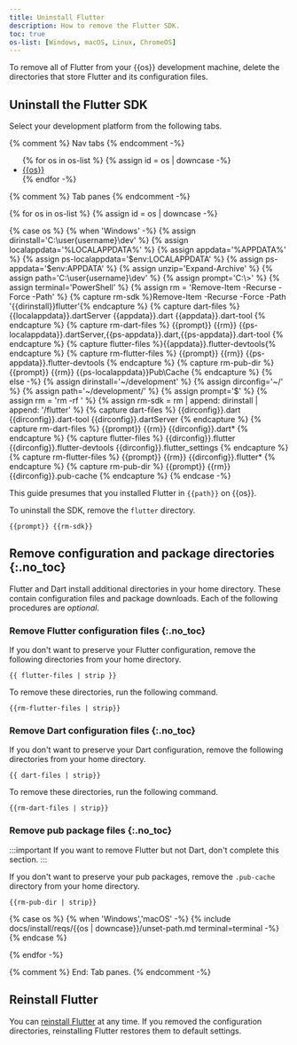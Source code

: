 ```yaml
---
title: Uninstall Flutter
description: How to remove the Flutter SDK.
toc: true
os-list: [Windows, macOS, Linux, ChromeOS]
---
```


To remove all of Flutter from your {{os}} development machine,
delete the directories that store Flutter and its configuration files.

## Uninstall the Flutter SDK

Select your development platform from the following tabs.

{% comment %} Nav tabs {% endcomment -%}
<ul class="nav nav-tabs" id="base-os-tabs" role="tablist">
{% for os in os-list %}
{% assign id = os | downcase -%}
  <li class="nav-item">
    <a class="nav-link {%- if id == 'windows' %} active {% endif %}" id="{{id}}-tab" href="#{{id}}" role="tab" aria-controls="{{id}} {{id}}-dl {{id}}-pub" aria-selected="true">{{os}}</a>
  </li>
{% endfor -%}
</ul>

{% comment %} Tab panes {% endcomment -%}
<div class="tab-content">
{% for os in os-list %}
{% assign id = os | downcase -%}

{% case os %}
{% when 'Windows' -%}
{% assign dirinstall='C:\\user\{username}\dev\' %}
{% assign localappdata='%LOCALAPPDATA%\' %}
{% assign appdata='%APPDATA%\' %}
{% assign ps-localappdata='$env:LOCALAPPDATA\' %}
{% assign ps-appdata='$env:APPDATA\' %}
{% assign unzip='Expand-Archive' %}
{% assign path='C:\\user\{username}\dev' %}
{% assign prompt='C:\\>' %}
{% assign terminal='PowerShell' %}
{% assign rm = 'Remove-Item -Recurse -Force -Path' %}
{% capture rm-sdk %}Remove-Item -Recurse -Force -Path '{{dirinstall}}flutter'{% endcapture %}
{% capture dart-files %}
{{localappdata}}.dartServer
{{appdata}}.dart
{{appdata}}.dart-tool
{% endcapture %}
{% capture rm-dart-files %}
{{prompt}} {{rm}} {{ps-localappdata}}.dartServer,{{ps-appdata}}.dart,{{ps-appdata}}.dart-tool
{% endcapture %}
{% capture flutter-files %}{{appdata}}.flutter-devtools{% endcapture %}
{% capture rm-flutter-files %}
{{prompt}} {{rm}} {{ps-appdata}}.flutter-devtools
{% endcapture %}
{% capture rm-pub-dir %}
{{prompt}} {{rm}} {{ps-localappdata}}Pub\Cache
{% endcapture %}
{% else -%}
{% assign dirinstall='~/development' %}
{% assign dirconfig='~/' %}
{% assign path='~/development/' %}
{% assign prompt='$' %}
{% assign rm = 'rm -rf ' %}
{% assign rm-sdk = rm | append: dirinstall | append: '/flutter' %}
{% capture dart-files %}
{{dirconfig}}.dart
{{dirconfig}}.dart-tool
{{dirconfig}}.dartServer
{% endcapture %}
{% capture rm-dart-files %}
{{prompt}} {{rm}} {{dirconfig}}.dart*
{% endcapture %}
{% capture flutter-files %}
{{dirconfig}}.flutter
{{dirconfig}}.flutter-devtools
{{dirconfig}}.flutter_settings
{% endcapture %}
{% capture rm-flutter-files %}
{{prompt}} {{rm}} {{dirconfig}}.flutter*
{% endcapture %}
{% capture rm-pub-dir %}
{{prompt}} {{rm}} {{dirconfig}}.pub-cache
{% endcapture %}
{% endcase -%}

<div class="tab-pane {%- if id == 'windows' %} active {% endif %}" id="{{id}}" role="tabpanel" aria-labelledby="{{id}}-tab">

This guide presumes that you installed Flutter in `{{path}}` on {{os}}.

To uninstall the SDK, remove the `flutter` directory.

```console
{{prompt}} {{rm-sdk}}
```

## Remove configuration and package directories {:.no_toc}

Flutter and Dart install additional directories in your home directory.
These contain configuration files and package downloads.
Each of the following procedures are _optional_.

### Remove Flutter configuration files {:.no_toc}

If you don't want to preserve your Flutter configuration,
remove the following directories from your home directory.

```plaintext
{{ flutter-files | strip }}
```

To remove these directories, run the following command.

```console
{{rm-flutter-files | strip}}
```

### Remove Dart configuration files {:.no_toc}

If you don't want to preserve your Dart configuration,
remove the following directories from your home directory.

```plaintext
{{ dart-files | strip}}
```

To remove these directories, run the following command.

```console
{{rm-dart-files | strip}}
```

### Remove pub package files {:.no_toc}

:::important
If you want to remove Flutter but not Dart,
don't complete this section.
:::

If you don't want to preserve your pub packages,
remove the `.pub-cache` directory from your home directory.

```console
{{rm-pub-dir | strip}}
```

{% case os %}
{% when 'Windows','macOS' -%}
{% include docs/install/reqs/{{os | downcase}}/unset-path.md terminal=terminal -%}
{% endcase %}

</div>

{% endfor -%}
</div>
{% comment %} End: Tab panes. {% endcomment -%}

## Reinstall Flutter

You can [reinstall Flutter](/get-started/install) at any time.
If you removed the configuration directories,
reinstalling Flutter restores them to default settings.
